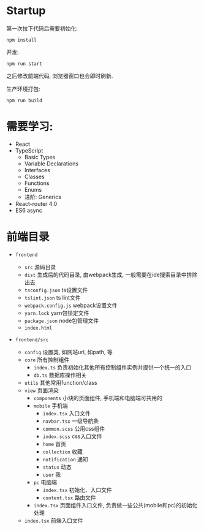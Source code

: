 # Startup
第一次拉下代码后需要初始化:
```
npm install
```

开发:
```
npm run start
```
之后修改前端代码, 浏览器窗口也会即时刷新.


生产环境打包:
```
npm run build
```

# 需要学习:

- React
- TypeScript
  - Basic Types
  - Variable Declarations
  - Interfaces
  - Classes
  - Functions
  - Enums
  - 进阶: Generics
- React-router 4.0
- ES6 async

# 前端目录

- `frontend`
  - `src` 源码目录
  - `dist` 生成后的代码目录, 由webpack生成, 一般需要在ide搜索目录中排除出去
  - `tsconfig.json` ts设置文件
  - `tslint.json` ts lint文件
  - `webpack.config.js` webpack设置文件
  - `yarn.lock` yarn包锁定文件
  - `package.json` node包管理文件
  - `index.html` 

- `frontend/src`
  - `config` 设置类, 如网站url, 如path, 等
  - `core` 所有控制组件
    - `index.ts` 负责初始化其他所有控制组件实例并提供一个统一的入口
    - `db.ts` 数据库操作相关
  - `utils` 其他常用function/class
  - `view` 页面渲染
    - `components` 小块的页面组件, 手机端和电脑端可共用的
    - `mobile` 手机端
      - `index.tsx` 入口文件
      - `navbar.tsx` 一级导航条
      - `common.scss` 公用css组件
      - `index.scss` css入口文件
      - `home` 首页
      - `collection` 收藏
      - `notification` 通知
      - `status` 动态
      - `user` 我
    - `pc` 电脑端
      - `index.tsx` 初始化、入口文件
      - `content.tsx` 路由文件
    - `index.tsx` 页面组件入口文件, 负责做一些公共(mobile和pc)的初始化处理
  - `index.tsx` 前端入口文件
